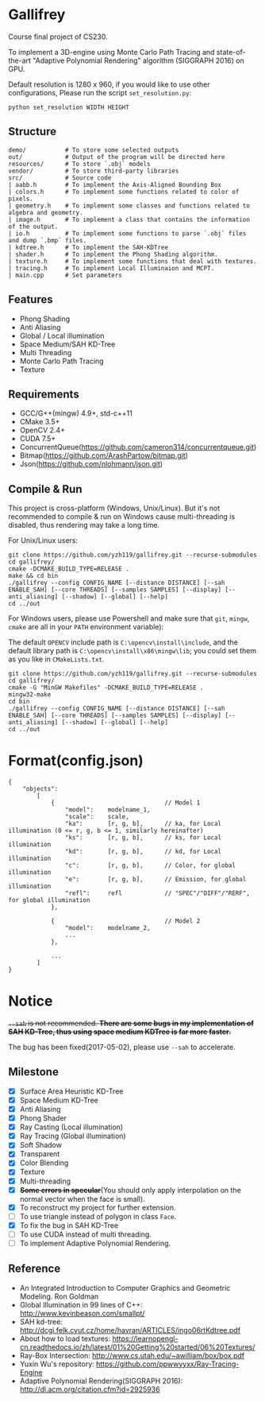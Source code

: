 # Gallifrey
Course final project of CS230.

To implement a 3D-engine using Monte Carlo Path Tracing and state-of-the-art "Adaptive Polynomial Rendering" algorithm (SIGGRAPH 2016) on GPU.

Default resolution is 1280 x 960, if you would like to use other configurations, Please run the script `set_resolution.py`:

	python set_resolution WIDTH HEIGHT

## Structure

    demo/           # To store some selected outputs
    out/            # Output of the program will be directed here
    resources/      # To store `.obj` models
    vendor/         # To store third-party libraries
    src/            # Source code
    | aabb.h        # To implement the Axis-Aligned Bounding Box
    | colors.h      # To implement some functions related to color of pixels.
    | geometry.h    # To implement some classes and functions related to algebra and geometry.
    | image.h       # To implement a class that contains the information of the output.
    | io.h          # To implement some functions to parse `.obj` files and dump `.bmp` files.
    | kdtree.h      # To implement the SAH-KDTree
    | shader.h      # To implement the Phong Shading algorithm.
    | texture.h     # To implement some functions that deal with textures.
    | tracing.h     # To implement Local Illuminaion and MCPT.
    | main.cpp      # Set parameters

## Features

- Phong Shading
- Anti Aliasing
- Global / Local illumination
- Space Medium/SAH KD-Tree
- Multi Threading
- Monte Carlo Path Tracing
- Texture

## Requirements

- GCC/G++(mingw) 4.9+, std-c++11
- CMake 3.5+
- OpenCV 2.4+
- CUDA 7.5+
- ConcurrentQueue(https://github.com/cameron314/concurrentqueue.git)
- Bitmap(https://github.com/ArashPartow/bitmap.git)
- Json(https://github.com/nlohmann/json.git)

## Compile & Run
This project is cross-platform (Windows, Unix/Linux). But it's not recommended to compile & run on Windows cause multi-threading is disabled, thus rendering may take a long time.

For Unix/Linux users:

    git clone https://github.com/yzh119/gallifrey.git --recurse-submodules
    cd gallifrey/
    cmake -DCMAKE_BUILD_TYPE=RELEASE .
    make && cd bin
    ./gallifrey --config CONFIG_NAME [--distance DISTANCE] [--sah ENABLE_SAH] [--core THREADS] [--samples SAMPLES] [--display] [--anti_aliasing] [--shadow] [--global] [--help]
    cd ../out

For Windows users, please use Powershell and make sure that `git`, `mingw`, `cmake` are all in your `PATH` environment variable):

The default `OPENCV` include path is `C:\opencv\install\include`, and the default library path is `C:\opencv\install\x86\mingw\lib`; you could set them as you like in `CMakeLists.txt`.

    git clone https://github.com/yzh119/gallifrey.git --recurse-submodules
    cd gallifrey/
    cmake -G "MinGW Makefiles" -DCMAKE_BUILD_TYPE=RELEASE .
    mingw32-make
    cd bin
    ./gallifrey --config CONFIG_NAME [--distance DISTANCE] [--sah ENABLE_SAH] [--core THREADS] [--samples SAMPLES] [--display] [--anti_aliasing] [--shadow] [--global] [--help]
    cd ../out

# Format(config.json)

    {
        "objects":
            [
                {                               // Model 1
                    "model":    modelname_1,
                    "scale":    scale,
                    "ka":       [r, g, b],      // ka, for Local illumination (0 <= r, g, b <= 1, similarly hereinafter)
                    "ks":       [r, g, b],      // ks, for Local illumination
                    "kd":       [r, g, b],      // kd, for Local illumination
                    "c":        [r, g, b],      // Color, for global illumination
                    "e":        [r, g, b],      // Emission, for global illumination
                    "refl":     refl            // "SPEC"/"DIFF"/"RERF", for global illumination
                },

                {                               // Model 2
                    "model":    modelname_2,
                    ...
                },

                ...
            ]
    }


# Notice

<del>`--sah` is not recommended. **There are some bugs in my implementation of SAH KD-Tree, thus using space medium KDTree is far more faster.**</del>

The bug has been fixed(2017-05-02), please use `--sah` to accelerate.

## Milestone
- [x] Surface Area Heuristic KD-Tree
- [x] Space Medium KD-Tree
- [x] Anti Aliasing
- [x] Phong Shader
- [x] Ray Casting (Local illumination)
- [x] Ray Tracing (Global illumination)
- [x] Soft Shadow
- [x] Transparent
- [x] Color Blending
- [x] Texture
- [x] Multi-threading
- [x] <del>**Some errors in specular**</del>(You should only apply interpolation on the normal vector when the face is small).
- [x] To reconstruct my project for further extension.
- [ ] To use triangle instead of polygon in class `Face`.
- [x] To fix the bug in SAH KD-Tree
- [ ] To use CUDA instead of multi threading.
- [ ] To implement Adaptive Polynomial Rendering.

## Reference
- An Integrated Introduction to Computer Graphics and Geometric Modeling. Ron Goldman
- Global Illumination in 99 lines of C++: http://www.kevinbeason.com/smallpt/
- SAH kd-tree: http://dcgi.felk.cvut.cz/home/havran/ARTICLES/ingo06rtKdtree.pdf
- About how to load textures: https://learnopengl-cn.readthedocs.io/zh/latest/01%20Getting%20started/06%20Textures/
- Ray-Box Intersection: http://www.cs.utah.edu/~awilliam/box/box.pdf
- Yuxin Wu's repository: https://github.com/ppwwyyxx/Ray-Tracing-Engine
- Adaptive Polynomial Rendering(SIGGRAPH 2016): http://dl.acm.org/citation.cfm?id=2925936
